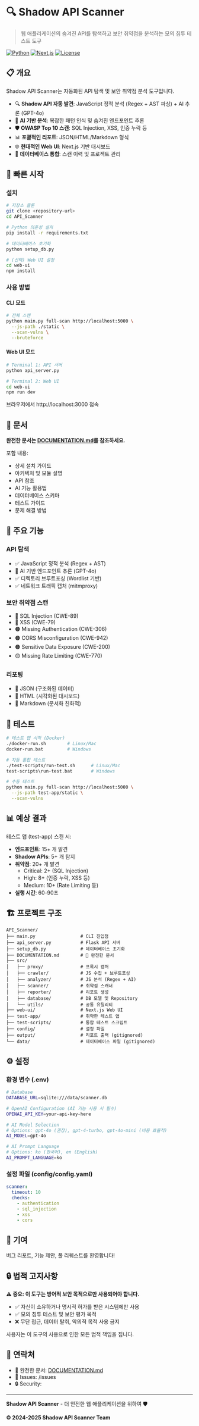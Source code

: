 # 🔍 Shadow API Scanner

> 웹 애플리케이션의 숨겨진 API를 탐색하고 보안 취약점을 분석하는 모의 침투 테스트 도구

[![Python](https://img.shields.io/badge/Python-3.8+-blue.svg)](https://www.python.org/)
[![Next.js](https://img.shields.io/badge/Next.js-14.2-black.svg)](https://nextjs.org/)
[![License](https://img.shields.io/badge/License-Educational-green.svg)](LICENSE)

## 📋 개요

Shadow API Scanner는 자동화된 API 탐색 및 보안 취약점 분석 도구입니다.

- 🔍 **Shadow API 자동 발견**: JavaScript 정적 분석 (Regex + AST 파싱) + AI 추론 (GPT-4o)
- 🤖 **AI 기반 분석**: 복잡한 패턴 인식 및 숨겨진 엔드포인트 추론
- 🛡️ **OWASP Top 10 스캔**: SQL Injection, XSS, 인증 누락 등
- 📊 **포괄적인 리포트**: JSON/HTML/Markdown 형식
- 🌐 **현대적인 Web UI**: Next.js 기반 대시보드
- 💾 **데이터베이스 통합**: 스캔 이력 및 프로젝트 관리

## 🚀 빠른 시작

### 설치

```bash
# 저장소 클론
git clone <repository-url>
cd API_Scanner

# Python 의존성 설치
pip install -r requirements.txt

# 데이터베이스 초기화
python setup_db.py

# (선택) Web UI 설정
cd web-ui
npm install
```

### 사용 방법

#### CLI 모드
```bash
# 전체 스캔
python main.py full-scan http://localhost:5000 \
  --js-path ./static \
  --scan-vulns \
  --bruteforce
```

#### Web UI 모드
```bash
# Terminal 1: API 서버
python api_server.py

# Terminal 2: Web UI
cd web-ui
npm run dev
```

브라우저에서 http://localhost:3000 접속

## 📖 문서

**완전한 문서는 [DOCUMENTATION.md](DOCUMENTATION.md)를 참조하세요.**

포함 내용:
- 상세 설치 가이드
- 아키텍처 및 모듈 설명
- API 참조
- AI 기능 활용법
- 데이터베이스 스키마
- 테스트 가이드
- 문제 해결 방법

## 🎯 주요 기능

### API 탐색
- ✅ JavaScript 정적 분석 (Regex + AST)
- 🤖 AI 기반 엔드포인트 추론 (GPT-4o)
- ✅ 디렉토리 브루트포싱 (Wordlist 기반)
- ✅ 네트워크 트래픽 캡처 (mitmproxy)

### 보안 취약점 스캔
- 🔴 SQL Injection (CWE-89)
- 🔴 XSS (CWE-79)
- 🟠 Missing Authentication (CWE-306)
- 🟠 CORS Misconfiguration (CWE-942)
- 🟠 Sensitive Data Exposure (CWE-200)
- 🟡 Missing Rate Limiting (CWE-770)

### 리포팅
- 📄 JSON (구조화된 데이터)
- 📄 HTML (시각화된 대시보드)
- 📄 Markdown (문서화 친화적)

## 🧪 테스트

```bash
# 테스트 앱 시작 (Docker)
./docker-run.sh        # Linux/Mac
docker-run.bat         # Windows

# 자동 통합 테스트
./test-scripts/run-test.sh      # Linux/Mac
test-scripts\run-test.bat       # Windows

# 수동 테스트
python main.py full-scan http://localhost:5000 \
  --js-path test-app/static \
  --scan-vulns
```

## 📊 예상 결과

테스트 앱 (test-app) 스캔 시:
- **엔드포인트**: 15+ 개 발견
- **Shadow APIs**: 5+ 개 탐지
- **취약점**: 20+ 개 발견
  - Critical: 2+ (SQL Injection)
  - High: 8+ (인증 누락, XSS 등)
  - Medium: 10+ (Rate Limiting 등)
- **실행 시간**: 60-90초

## 🏗️ 프로젝트 구조

```
API_Scanner/
├── main.py                 # CLI 진입점
├── api_server.py           # Flask API 서버
├── setup_db.py             # 데이터베이스 초기화
├── DOCUMENTATION.md        # 📖 완전한 문서
├── src/
│   ├── proxy/              # 프록시 캡처
│   ├── crawler/            # JS 수집 + 브루트포싱
│   ├── analyzer/           # JS 분석 (Regex + AI)
│   ├── scanner/            # 취약점 스캐너
│   ├── reporter/           # 리포트 생성
│   ├── database/           # DB 모델 및 Repository
│   └── utils/              # 공통 유틸리티
├── web-ui/                 # Next.js Web UI
├── test-app/               # 취약한 테스트 앱
├── test-scripts/           # 통합 테스트 스크립트
├── config/                 # 설정 파일
├── output/                 # 리포트 출력 (gitignored)
└── data/                   # 데이터베이스 파일 (gitignored)
```

## ⚙️ 설정

### 환경 변수 (.env)
```bash
# Database
DATABASE_URL=sqlite:///data/scanner.db

# OpenAI Configuration (AI 기능 사용 시 필수)
OPENAI_API_KEY=your-api-key-here

# AI Model Selection
# Options: gpt-4o (권장), gpt-4-turbo, gpt-4o-mini (비용 효율적)
AI_MODEL=gpt-4o

# AI Prompt Language
# Options: ko (한국어), en (English)
AI_PROMPT_LANGUAGE=ko
```

### 설정 파일 (config/config.yaml)
```yaml
scanner:
  timeout: 10
  checks:
    - authentication
    - sql_injection
    - xss
    - cors
```

## 🤝 기여

버그 리포트, 기능 제안, 풀 리퀘스트를 환영합니다!

## 🔒 법적 고지사항

**⚠️ 중요: 이 도구는 방어적 보안 목적으로만 사용되어야 합니다.**

- ✅ 자신이 소유하거나 명시적 허가를 받은 시스템에만 사용
- ✅ 모의 침투 테스트 및 보안 평가 목적
- ❌ 무단 접근, 데이터 탈취, 악의적 목적 사용 금지

사용자는 이 도구의 사용으로 인한 모든 법적 책임을 집니다.

## 📧 연락처

- 📖 완전한 문서: [DOCUMENTATION.md](DOCUMENTATION.md)
- 🐛 Issues: <repository-url>/issues
- 🔒 Security: <security-email>

---

**Shadow API Scanner** - 더 안전한 웹 애플리케이션을 위하여 🛡️

**© 2024-2025 Shadow API Scanner Team**
